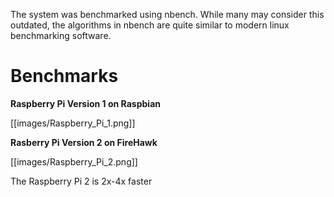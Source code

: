 The system was benchmarked using nbench. While many may consider this outdated, the algorithms in nbench are quite similar to modern linux benchmarking software.

# Benchmarks

**Raspberry Pi Version 1 on Raspbian**

[[images/Raspberry_Pi_1.png]]

**Rasberry Pi Version 2 on FireHawk**

[[images/Raspberry_Pi_2.png]]

The Raspberry Pi 2 is 2x-4x faster